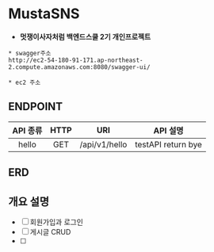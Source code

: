 # MustaSNS
* **멋쟁이사자처럼 백엔드스쿨 2기 개인프로젝트**
~~~~
* swagger주소
http://ec2-54-180-91-171.ap-northeast-2.compute.amazonaws.com:8080/swagger-ui/
~~~~
~~~~
* ec2 주소
~~~~

## ENDPOINT

|API 종류|HTTP|URI|API 설명|
|:-----:|:------------------:|:-----------------------------:|:-----------------------------:|
| hello | GET | /api/v1/hello | testAPI return bye |


## ERD


## 개요 설명

- [ ] 회원가입과 로그인
- [ ] 게시글 CRUD
- [ ] 
